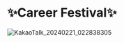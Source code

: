 # ✨Career Festival✨

![KakaoTalk_20240221_022838305](https://github.com/Career-Festival/.github/assets/66839009/3fe31a84-1e50-4004-8cdc-4f26d479057c)
